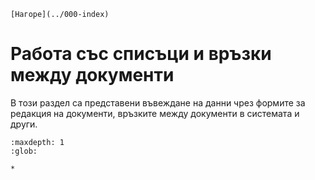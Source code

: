 ```{only} html
[Нагоре](../000-index)
```

# Работа със списъци и връзки между документи

В този раздел са представени въвеждане на данни чрез формите за редакция на документи, връзките между документи в системата и други. 

```{toctree}
:maxdepth: 1
:glob:

*
```
